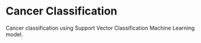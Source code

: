 # Cancer Classification

Cancer classification using Support Vector Classification Machine Learning model.
